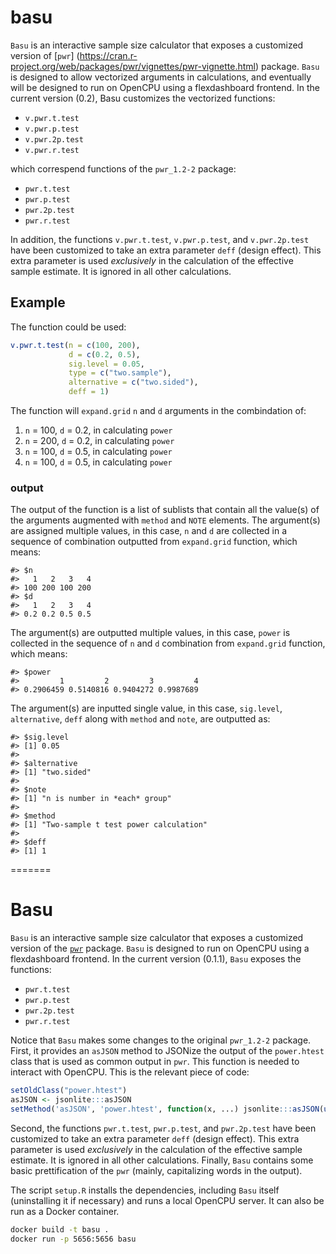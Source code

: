 <!-- README.md is generated from README.Rmd. Please edit that file -->
basu
====

`Basu` is an interactive sample size calculator that exposes a customized version of \[`pwr`\] (<https://cran.r-project.org/web/packages/pwr/vignettes/pwr-vignette.html>) package. `Basu` is designed to allow vectorized arguments in calculations, and eventually will be designed to run on OpenCPU using a flexdashboard frontend. In the current version (0.2), Basu customizes the vectorized functions:

-   `v.pwr.t.test`
-   `v.pwr.p.test`
-   `v.pwr.2p.test`
-   `v.pwr.r.test`

which correspend functions of the `pwr_1.2-2` package:

-   `pwr.t.test`
-   `pwr.p.test`
-   `pwr.2p.test`
-   `pwr.r.test`

In addition, the functions `v.pwr.t.test`, `v.pwr.p.test`, and `v.pwr.2p.test` have been customized to take an extra parameter `deff` (design effect). This extra parameter is used *exclusively* in the calculation of the effective sample estimate. It is ignored in all other calculations.

Example
-------

The function could be used:

``` r
v.pwr.t.test(n = c(100, 200),
             d = c(0.2, 0.5),
             sig.level = 0.05,
             type = c("two.sample"),
             alternative = c("two.sided"),
             deff = 1)
```

The function will `expand.grid` `n` and `d` arguments in the combindation of:

1.  `n` = 100, `d` = 0.2, in calculating `power`
2.  `n` = 200, `d` = 0.2, in calculating `power`
3.  `n` = 100, `d` = 0.5, in calculating `power`
4.  `n` = 100, `d` = 0.5, in calculating `power`

### output

The output of the function is a list of sublists that contain all the value(s) of the arguments augmented with `method` and `NOTE` elements. The argument(s) are assigned multiple values, in this case, `n` and `d` are collected in a sequence of combination outputted from `expand.grid` function, which means:

    #> $n
    #>   1   2   3   4 
    #> 100 200 100 200
    #> $d
    #>   1   2   3   4 
    #> 0.2 0.2 0.5 0.5

The argument(s) are outputted multiple values, in this case, `power` is collected in the sequence of `n` and `d` combination from `expand.grid` function, which means:

    #> $power
    #>         1         2         3         4 
    #> 0.2906459 0.5140816 0.9404272 0.9987689

The argument(s) are inputted single value, in this case, `sig.level`, `alternative`, `deff` along with `method` and `note`, are outputted as:

    #> $sig.level
    #> [1] 0.05
    #> 
    #> $alternative
    #> [1] "two.sided"
    #> 
    #> $note
    #> [1] "n is number in *each* group"
    #> 
    #> $method
    #> [1] "Two-sample t test power calculation"
    #> 
    #> $deff
    #> [1] 1
=======
# Basu

`Basu` is an interactive sample size calculator that exposes a customized
version of the
[`pwr`](https://cran.r-project.org/web/packages/pwr/vignettes/pwr-vignette.html)
package. `Basu` is designed to run on OpenCPU using a flexdashboard frontend. In
the current version (0.1.1), `Basu` exposes the functions:

* `pwr.t.test`
* `pwr.p.test`
* `pwr.2p.test`
* `pwr.r.test`

Notice that `Basu` makes some changes to the original `pwr_1.2-2` package.
First, it provides an `asJSON` method to JSONize the output of the `power.htest`
class that is used as common output in `pwr`. This function is needed to
interact with OpenCPU. This is the relevant piece of code:

```r
setOldClass("power.htest")
asJSON <- jsonlite:::asJSON
setMethod('asJSON', 'power.htest', function(x, ...) jsonlite:::asJSON(unclass(x), ...))
```

Second, the functions `pwr.t.test`, `pwr.p.test`, and
`pwr.2p.test` have been customized to take an extra parameter `deff` (design
effect). This extra parameter is used _exclusively_ in the calculation of the
effective sample estimate. It is ignored in all other calculations. Finally,
`Basu` contains some basic prettification of the `pwr` (mainly, capitalizing
words in the output). 

The script `setup.R` installs the dependencies, including `Basu` itself
(uninstalling it if necessary) and runs a local OpenCPU server. It can also be
run as a Docker container.

```sh
docker build -t basu .
docker run -p 5656:5656 basu
```
